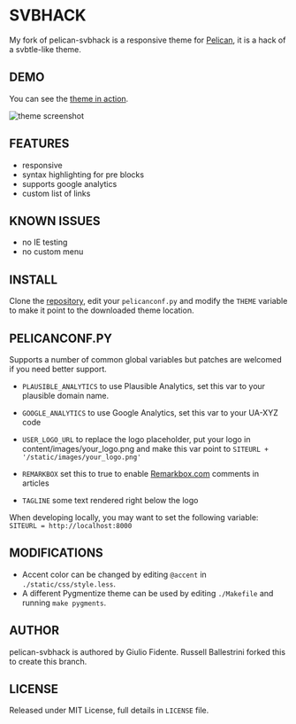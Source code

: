 # SVBHACK

My fork of pelican-svbhack is a responsive theme for [Pelican](http://getpelican.com), it is a hack of a svbtle-like theme.

## DEMO

You can see the [theme in action](http://russell.ballestrini.net/).

![theme screenshot](https://github.com/russellballestrini/pelican-svbhack/raw/master/screenshot.png)

## FEATURES

- responsive
- syntax highlighting for pre blocks
- supports google analytics
- custom list of links

## KNOWN ISSUES

- no IE testing
- no custom menu

## INSTALL

Clone the [repository](https://github.com/russellballestrini/pelican-svbhack), edit your `pelicanconf.py` and modify the `THEME` variable to make it point to the downloaded theme location.

## PELICANCONF.PY

Supports a number of common global variables but patches are welcomed if you need better support.

- `PLAUSIBLE_ANALYTICS` to use Plausible Analytics, set this var to your plausible domain name. 

- `GOOGLE_ANALYTICS` to use Google Analytics, set this var to your UA-XYZ code

- `USER_LOGO_URL` to replace the logo placeholder, put your logo in content/images/your_logo.png and make this var point to `SITEURL + '/static/images/your_logo.png'`

- `REMARKBOX` set this to true to enable [Remarkbox.com](http://www.remarkbox.com) comments in articles

- `TAGLINE` some text rendered right below the logo

When developing locally, you may want to set the following variable: `SITEURL = http://localhost:8000`

## MODIFICATIONS

- Accent color can be changed by editing `@accent` in `./static/css/style.less`.
- A different Pygmentize theme can be used by editing `./Makefile` and running `make pygments`.

## AUTHOR

pelican-svbhack is authored by Giulio Fidente. Russell Ballestrini forked this to create this branch.

## LICENSE

Released under MIT License, full details in `LICENSE` file.
